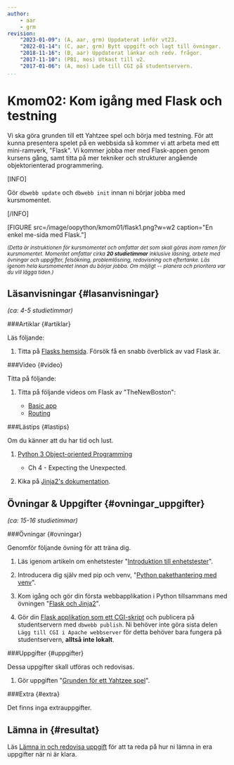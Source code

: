 ```yaml
---
author: 
    - aar
    - grm
revision:
    "2023-01-09": (A, aar, grm) Uppdaterat inför vt23.
    "2022-01-14": (C, aar, grm) Bytt uppgift och lagt till övningar.
    "2018-11-16": (B, aar) Uppdaterat länkar och redv. frågor.
    "2017-11-10": (PB1, mos) Utkast till v2.
    "2017-01-06": (A, mos) Lade till CGI på studentservern.
...
```

Kmom02: Kom igång med Flask och testning
====================================

Vi ska göra grunden till ett Yahtzee spel och börja med testning. För att kunna presentera spelet på en webbsida så kommer vi att arbeta med ett mini-ramverk, "Flask". Vi kommer jobba mer med Flask-appen genom kursens gång, samt titta på mer tekniker och strukturer angående objektorienterad programmering.

<!--more-->

<!-- [WARNING]
Kursmomentet är under utveckling. Börja inte med materialet innan denna gula ruta är borta!
[/WARNING] -->

[INFO]

Gör `dbwebb update` och `dbwebb init` innan ni börjar jobba med kursmomentet.

[/INFO]

[FIGURE src=/image/oopython/kmom01/flask1.png?w=w2 caption="En enkel me-sida med Flask."]



<small><i>(Detta är instruktionen för kursmomentet och omfattar det som skall göras inom ramen för kursmomentet. Momentet omfattar cirka **20 studietimmar** inklusive läsning, arbete med övningar och uppgifter, felsökning, problemlösning, redovisning och eftertanke. Läs igenom hela kursmomentet innan du börjar jobba. Om möjligt -- planera och prioritera var du vill lägga tiden.)</i></small>


Läsanvisningar  {#lasanvisningar}
---------------------------------

*(ca: 4-5 studietimmar)*

###Artiklar {#artiklar}

Läs följande:

1. Titta på [Flasks hemsida](http://flask.pocoo.org/). Försök få en snabb överblick av vad Flask är.


###Video  {#video}

Titta på följande:  

1. Titta på följande videos om Flask av "TheNewBoston":  

    * [Basic app](https://www.youtube.com/watch?v=ZVGwqnjOKjk)  
    * [Routing](https://www.youtube.com/watch?v=27Fjrlx4s-o)


###Lästips {#lastips}

Om du känner att du har tid och lust.

1. [Python 3 Object-oriented Programming](kunskap/boken-python3-object-oriented-programming-v3)  
    * Ch 4 - Expecting the Unexpected.

1. Kika på [Jinja2's dokumentation](http://jinja.pocoo.org/).



Övningar & Uppgifter  {#ovningar_uppgifter}
-------------------------------------------

*(ca: 15-16 studietimmar)*


###Övningar {#ovningar}

Genomför följande övning för att träna dig.

1. Läs igenom artikeln om enhetstester "[Introduktion till enhetstester](kunskap/unittest-i-python_1)".

3. Introducera dig själv med pip och venv, "[Python pakethantering med venv](kunskap/python-virtuel-miljo)".

4. Kom igång och gör din första webbapplikation i Python tillsammans med övningen "[Flask och Jinja2](kunskap/flask-med-jinja2)".

5. Gör din [Flask applikation som ett CGI-skript](coachen/flask-som-cgi-script) och publicera på studentservern med `dbwebb publish`. Ni behöver inte göra sista delen `Lägg till CGI i Apache webbserver` för detta behöver bara fungera på studentservern, **alltså inte lokalt**.



###Uppgifter {#uppgifter}

Dessa uppgifter skall utföras och redovisas.

1. Gör uppgiften "[Grunden för ett Yahtzee spel](uppgift/yahtzee1-v2)".



###Extra {#extra}

Det finns inga extrauppgifter.


Lämna in  {#resultat}
-----------------------------------------------

Läs [Lämna in och redovisa uppgift](./../redovisa) för att ta reda på hur ni lämna in era uppgifter när ni är klara.

